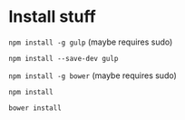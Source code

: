 Install stuff
============

`npm install -g gulp` (maybe requires sudo)

`npm install --save-dev gulp`

`npm install -g bower` (maybe requires sudo)

`npm install`

`bower install`